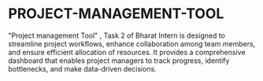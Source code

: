 # PROJECT-MANAGEMENT-TOOL
"Project management Tool" , Task 2 of Bharat Intern  is designed to streamline project workflows, enhance collaboration among team members, and ensure efficient allocation of resources. It provides a comprehensive dashboard that enables project managers to track progress, identify bottlenecks, and make data-driven decisions.
